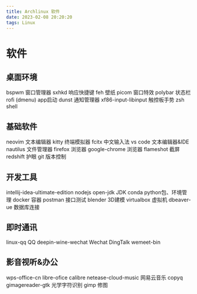 ```yaml
---
title: Archlinux 软件
date: 2023-02-08 20:20:20
tags: Linux
---
```


# 软件

## 桌面环境
bspwm 窗口管理器
sxhkd 响应快捷键
feh 壁纸
picom 窗口特效
polybar 状态栏
rofi (dmenu) app启动
dunst 通知管理器
xf86-input-libinput 触控板手势
zsh shell

## 基础软件
neovim 文本编辑器
kitty 终端模拟器
fcitx 中文输入法
vs code 文本编辑器&IDE
nautilus 文件管理器
firefox 浏览器
google-chrome 浏览器
flameshot 截屏
redshift 护眼
git 版本控制

## 开发工具
intellij-idea-ultimate-edition
nodejs 
open-jdk JDK
conda python包、环境管理
docker 容器
postman 接口测试
blender 3D建模
virtualbox 虚拟机
dbeaver-ue 数据库连接

## 即时通讯
linux-qq QQ 
deepin-wine-wechat Wechat
DingTalk
wemeet-bin

## 影音视听&办公
wps-office-cn
libre-ofice
calibre
netease-cloud-music 网易云音乐
copyq
gimagereader-gtk 光学字符识别
gimp 修图